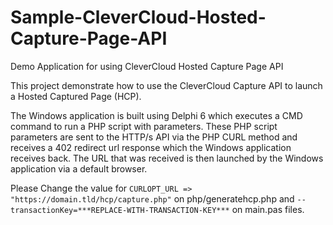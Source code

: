 # Sample-CleverCloud-Hosted-Capture-Page-API
Demo Application for using CleverCloud Hosted Capture Page API

This project demonstrate how to use the CleverCloud Capture API to launch a Hosted Captured Page (HCP).

The Windows application is built using Delphi 6 which executes a CMD command to run a PHP script with parameters.
These PHP script parameters are sent to the HTTP/s API via the PHP CURL method and receives a 402 redirect
url response which the Windows application receives back. The URL that was received is then launched by the Windows
application via a default browser.

Please Change the value for ```CURLOPT_URL => "https://domain.tld/hcp/capture.php"``` on php/generatehcp.php and
```--transactionKey=***REPLACE-WITH-TRANSACTION-KEY***``` on main.pas files.
